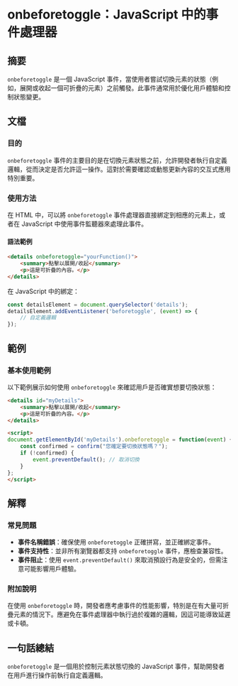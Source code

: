 <!--
Meta Description: # onbeforetoggle：JavaScript 中的事件處理器 ## 摘要 `onbeforetoggle` 是一個 JavaScript 事件，當使用者嘗試切換元素的狀態（例如，展開或收起一個可折疊的元素）之前觸發。此事件通常用於優化用戶體驗和控制狀態變更。 ## 文檔 ### 目的 `o...
Meta Keywords: onbeforetoggle, javascript, details, summary, event
-->

# onbeforetoggle：JavaScript 中的事件處理器

## 摘要
`onbeforetoggle` 是一個 JavaScript 事件，當使用者嘗試切換元素的狀態（例如，展開或收起一個可折疊的元素）之前觸發。此事件通常用於優化用戶體驗和控制狀態變更。

## 文檔
### 目的
`onbeforetoggle` 事件的主要目的是在切換元素狀態之前，允許開發者執行自定義邏輯，從而決定是否允許這一操作。這對於需要確認或動態更新內容的交互式應用特別重要。

### 使用方法
在 HTML 中，可以將 `onbeforetoggle` 事件處理器直接綁定到相應的元素上，或者在 JavaScript 中使用事件監聽器來處理此事件。

#### 語法範例
```html
<details onbeforetoggle="yourFunction()">
    <summary>點擊以展開/收起</summary>
    <p>這是可折疊的內容。</p>
</details>
```

在 JavaScript 中的綁定：
```javascript
const detailsElement = document.querySelector('details');
detailsElement.addEventListener('beforetoggle', (event) => {
    // 自定義邏輯
});
```

## 範例
### 基本使用範例
以下範例展示如何使用 `onbeforetoggle` 來確認用戶是否確實想要切換狀態：

```html
<details id="myDetails">
    <summary>點擊以展開/收起</summary>
    <p>這是可折疊的內容。</p>
</details>

<script>
document.getElementById('myDetails').onbeforetoggle = function(event) {
    const confirmed = confirm("您確定要切換狀態嗎？");
    if (!confirmed) {
        event.preventDefault(); // 取消切換
    }
};
</script>
```

## 解釋
### 常見問題
- **事件名稱錯誤**：確保使用 `onbeforetoggle` 正確拼寫，並正確綁定事件。
- **事件支持性**：並非所有瀏覽器都支持 `onbeforetoggle` 事件，應檢查兼容性。
- **事件阻止**：使用 `event.preventDefault()` 來取消預設行為是安全的，但需注意可能影響用戶體驗。

### 附加說明
在使用 `onbeforetoggle` 時，開發者應考慮事件的性能影響，特別是在有大量可折疊元素的情況下。應避免在事件處理器中執行過於複雜的邏輯，因這可能導致延遲或卡頓。

## 一句話總結
`onbeforetoggle` 是一個用於控制元素狀態切換的 JavaScript 事件，幫助開發者在用戶進行操作前執行自定義邏輯。